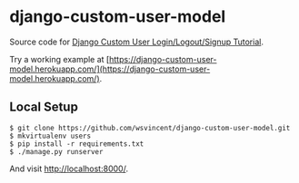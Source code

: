 # django-custom-user-model
Source code for [Django Custom User Login/Logout/Signup Tutorial](https://wsvincent.com/django-custom-user-model-tutorial/).

Try a working example at [https://django-custom-user-model.herokuapp.com/](https://django-custom-user-model.herokuapp.com/).

## Local Setup 

```
$ git clone https://github.com/wsvincent/django-custom-user-model.git
$ mkvirtualenv users 
$ pip install -r requirements.txt
$ ./manage.py runserver
```

And visit [http://localhost:8000/](http://localhost:8000/).
